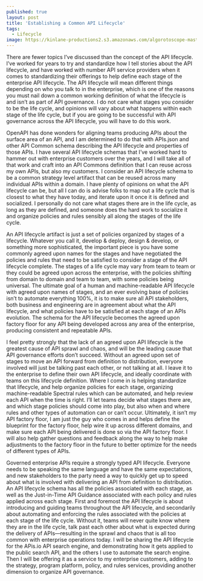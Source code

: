 ```yaml
---
published: true
layout: post
title: 'Establishing a Common API Lifecycle'
tags:
  - Lifecycle
image: https://kinlane-productions2.s3.amazonaws.com/algorotoscope-master/america-immigration_dumping-ground-docks-ships-cranes.jpg
---
```

There are fewer topics I’ve discussed than the concept of the API lifecycle. I’ve worked for years to try and standardize how I tell stories about the API lifecycle, and have worked with number API service providers when it comes to standardizing their offerings to help define each stage of the enterprise API lifecycle. The API lifecycle will mean different things depending on who you talk to in the enterprise, which is one of the reasons you must nail down a common working definition of what the lifecycle is and isn’t as part of API governance. I do not care what stages you consider to be the life cycle, and opinions will vary about what happens within each stage of the life cycle, but if you are going to be successful with API governance across the API lifecycle, you will have to do this work. 

OpenAPI has done wonders for aligning teams producing APIs about the surface area of an API, and I am determined to do that with APIs.json and other API Common schema describing the API lifecycle and properties of those APIs. I have several API lifecycle schemas that I’ve worked hard to hammer out with enterprise customers over the years, and I will take all of that work and craft into an API Commons definition that I can reuse across my own APIs, but also my customers. I consider an API lifecycle schema to be a common strategy level artifact that can be reused across many individual APIs within a domain. I have plenty of opinions on what the API lifecycle can be, but all I can do is advise folks to map out a life cycle that is closest to what they have today, and iterate upon it once it is defined and socialized. I personally do not care what stages there are in the life cycle, as long as they are defined, and someone does the hard work to socialize it and organize policies and rules sensibly all along the stages of the life cycle.

An API lifecycle artifact is just a set of policies organized by stages of a lifecycle. Whatever you call it, develop & deploy, design & develop, or something more sophisticated, the important piece is you have some commonly agreed upon names for the stages and have negotiated the policies and rules that need to be satisfied to consider a stage of the API lifecycle complete. The stages of a life cycle may vary from team to team or they could be agreed upon across the enterprise, with the policies shifting from domain to domain and team to team, with some policies being universal. The ultimate goal of a human and machine-readable API lifecycle with agreed upon names of stages, and an ever evolving base of policies isn’t to automate everything 100%, it is to make sure all API stakeholders, both business and engineering are in agreement about what the API lifecycle, and what policies have to be satisfied at each stage of an APIs evolution. The schema for the API lifecycle becomes the agreed upon factory floor for any API being developed across any area of the enterprise, producing consistent and repeatable APIs.

I feel pretty strongly that the lack of an agreed upon API lifecycle is the greatest cause of API sprawl and chaos, and will be the leading cause that API governance efforts don’t succeed. Without an agreed upon set of stages to move an API forward from definition to distribution, everyone involved will just be talking past each other, or not talking at all. I leave it to the enterprise to define their own API lifecycle, and ideally coordinate with teams on this lifecycle definition. Where I come in is helping standardize that lifecycle, and help organize policies for each stage, organizing machine-readable Spectral rules which can be automated, and help review each API when the time is right. I’ll let teams decide what stages there are, and which stage policies should come into play, but also when and where rules and other types of automation can or can’t occur. Ultimately, it isn’t my API factory floor, I am just the guy who comes in and helps define the blueprint for the factory floor, help wire it up across different domains, and make sure each API being delivered is done so via the API factory floor. I will also help gather questions and feedback along the way to help make adjustments to the factory floor in the future to better optimize for the needs of different types of APIs.

Governed enterprise APIs require a strongly typed API lifecycle. Everyone needs to be speaking the same language and have the same expectations, and new stakeholders to the party need a way to quickly get up to speed about what is involved with delivering an API from definition to distribution. An API lifecycle schema has all the policies associated with each stage, as well as the Just-in-Time API Guidance associated with each policy and rules applied across each stage. First and foremost the API lifecycle is about introducing and guiding teams throughout the API lifecycle, and secondarily about automating and enforcing the rules associated with the policies at each stage of the life cycle. Without it, teams will never quite know where they are in the life cycle, talk past each other about what is expected during the delivery of APIs—resulting in the sprawl and chaos that is all too common with enterprise operations today. I will be sharing the API lifecycle for the APis.io API search engine, and demonstrating how it gets applied to the public search API, and the others I use to automate the search engine. Then I will be offering it as a service to my enterprise customers, adding to the strategy, program platform, policy, and rules services, providing another dimension to organize API governance.
